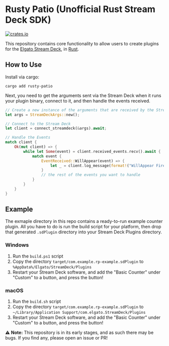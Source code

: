 # Rusty Patio (Unofficial Rust Stream Deck SDK)

[![crates.io](https://img.shields.io/crates/v/rusty-patio.svg)](https://crates.io/crates/rusty-patio)

This repository contains core functionality to allow users to create plugins for the [Elgato Stream Deck](https://www.elgato.com/en/welcome-to-stream-deck), in [Rust](https://www.rust-lang.org/).

## How to Use

Install via cargo:

`cargo add rusty-patio`

Next, you need to get the arguments sent via the Stream Deck when it runs your plugin binary, connect to it, and then handle the events received.

```rust
// Create a new instance of the arguments that are received by the Stream Deck
let args = StreamDeckArgs::new();

// Connect to the Stream Deck
let client = connect_streamdeck(&args).await;

// Handle the Events
match client {
	Ok(mut client) => {
		while let Some(event) = client.received_events.recv().await {
			match event {
				EventReceived::WillAppear(event) => {
					let _ = client.log_message(format!("WillAppear Fired: {:?}", event)).await;
				}
				// the rest of the events you want to handle
			}
		}
	}
}
```

## Example

The exmaple directory in this repo contains a ready-to-run example counter plugin. All you have to do is run the build script for your platform, then drop that generated `.sdPlugin` directory into your Stream Deck Plugins directory.

### Windows

1. Run the `build.ps1` script
2. Copy the directory `target/com.example.rp-example.sdPlugin` to `%AppData%/Elgato/StreamDeck/Plugins`
3. Restart your Stream Deck software, and add the "Basic Counter" under "Custom" to a button, and press the button!

### macOS
1. Run the `build.sh` script
2. Copy the directory `target/com.example.rp-example.sdPlugin` to `~/Library/Application Support/com.elgato.StreamDeck/Plugins`
3. Restart your Stream Deck software, and add the "Basic Counter" under "Custom" to a button, and press the button!

⚠ **Note:** This repository is in its early stages, and as such there may be bugs. If you find any, please open an issue or PR!